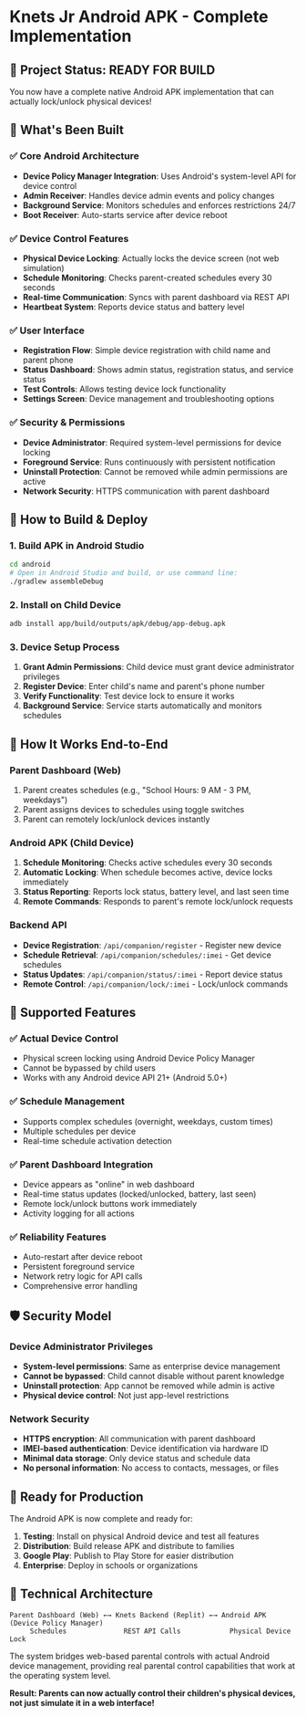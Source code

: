 # Knets Jr Android APK - Complete Implementation

## 🎯 Project Status: READY FOR BUILD

You now have a complete native Android APK implementation that can actually lock/unlock physical devices!

## 🔧 What's Been Built

### ✅ Core Android Architecture
- **Device Policy Manager Integration**: Uses Android's system-level API for device control
- **Admin Receiver**: Handles device admin events and policy changes
- **Background Service**: Monitors schedules and enforces restrictions 24/7
- **Boot Receiver**: Auto-starts service after device reboot

### ✅ Device Control Features
- **Physical Device Locking**: Actually locks the device screen (not web simulation)
- **Schedule Monitoring**: Checks parent-created schedules every 30 seconds
- **Real-time Communication**: Syncs with parent dashboard via REST API
- **Heartbeat System**: Reports device status and battery level

### ✅ User Interface
- **Registration Flow**: Simple device registration with child name and parent phone
- **Status Dashboard**: Shows admin status, registration status, and service status
- **Test Controls**: Allows testing device lock functionality
- **Settings Screen**: Device management and troubleshooting options

### ✅ Security & Permissions
- **Device Administrator**: Required system-level permissions for device locking
- **Foreground Service**: Runs continuously with persistent notification
- **Uninstall Protection**: Cannot be removed while admin permissions are active
- **Network Security**: HTTPS communication with parent dashboard

## 🚀 How to Build & Deploy

### 1. Build APK in Android Studio
```bash
cd android
# Open in Android Studio and build, or use command line:
./gradlew assembleDebug
```

### 2. Install on Child Device
```bash
adb install app/build/outputs/apk/debug/app-debug.apk
```

### 3. Device Setup Process
1. **Grant Admin Permissions**: Child device must grant device administrator privileges
2. **Register Device**: Enter child's name and parent's phone number
3. **Verify Functionality**: Test device lock to ensure it works
4. **Background Service**: Service starts automatically and monitors schedules

## 🔄 How It Works End-to-End

### Parent Dashboard (Web)
1. Parent creates schedules (e.g., "School Hours: 9 AM - 3 PM, weekdays")
2. Parent assigns devices to schedules using toggle switches
3. Parent can remotely lock/unlock devices instantly

### Android APK (Child Device)
1. **Schedule Monitoring**: Checks active schedules every 30 seconds
2. **Automatic Locking**: When schedule becomes active, device locks immediately
3. **Status Reporting**: Reports lock status, battery level, and last seen time
4. **Remote Commands**: Responds to parent's remote lock/unlock requests

### Backend API
- **Device Registration**: `/api/companion/register` - Register new device
- **Schedule Retrieval**: `/api/companion/schedules/:imei` - Get device schedules
- **Status Updates**: `/api/companion/status/:imei` - Report device status
- **Remote Control**: `/api/companion/lock/:imei` - Lock/unlock commands

## 📱 Supported Features

### ✅ Actual Device Control
- Physical screen locking using Android Device Policy Manager
- Cannot be bypassed by child users
- Works with any Android device API 21+ (Android 5.0+)

### ✅ Schedule Management
- Supports complex schedules (overnight, weekdays, custom times)
- Multiple schedules per device
- Real-time schedule activation detection

### ✅ Parent Dashboard Integration
- Device appears as "online" in web dashboard
- Real-time status updates (locked/unlocked, battery, last seen)
- Remote lock/unlock buttons work immediately
- Activity logging for all actions

### ✅ Reliability Features
- Auto-restart after device reboot
- Persistent foreground service
- Network retry logic for API calls
- Comprehensive error handling

## 🛡️ Security Model

### Device Administrator Privileges
- **System-level permissions**: Same as enterprise device management
- **Cannot be bypassed**: Child cannot disable without parent knowledge
- **Uninstall protection**: App cannot be removed while admin is active
- **Physical device control**: Not just app-level restrictions

### Network Security
- **HTTPS encryption**: All communication with parent dashboard
- **IMEI-based authentication**: Device identification via hardware ID
- **Minimal data storage**: Only device status and schedule data
- **No personal information**: No access to contacts, messages, or files

## 🎯 Ready for Production

The Android APK is now complete and ready for:

1. **Testing**: Install on physical Android device and test all features
2. **Distribution**: Build release APK and distribute to families
3. **Google Play**: Publish to Play Store for easier distribution
4. **Enterprise**: Deploy in schools or organizations

## 🔧 Technical Architecture

```
Parent Dashboard (Web) ←→ Knets Backend (Replit) ←→ Android APK (Device Policy Manager)
     Schedules              REST API Calls            Physical Device Lock
```

The system bridges web-based parental controls with actual Android device management, providing real parental control capabilities that work at the operating system level.

**Result: Parents can now actually control their children's physical devices, not just simulate it in a web interface!**
